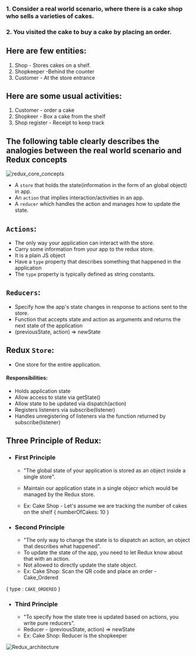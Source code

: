 ### 1. Consider a real world scenario, where there is a cake shop who sells a varieties of cakes.
### 2. You visited the cake to buy a cake by placing an order.

## Here are few entities:
1. Shop - Stores cakes on a shelf.
2. Shopkeeper -Behind the counter
3. Customer - At the store entrance

## Here are some usual activities:
1. Customer - order a cake
2. Shopkeer - Box a cake from the shelf 
3. Shop register - Receipt to keep track

## The following table clearly describes the analogies between the real world scenario and Redux concepts

![redux_core_concepts](https://github.com/ProPhycient5/Redux-toolkit-tutorial/assets/71059909/ad0e5cf4-05b3-4213-9d7f-d326284b323b)

- A `store` that holds the state(information in the form of an global object) in app.
- An `action` that implies interaction/activities in an app.
- A `reducer` which handles the action and manages how to update the state.

## `Actions`:
- The only way your application can interact with the store.
- Carry some information from your app to the redux store.
- It is a plain JS object
- Have a `type` property that describes something that happened in the application
- The `type` property is typically defined as string constants.

## `Reducers`:
- Specify how the app's state changes in response to actions sent to the store.
- Function that accepts state and action as arguments and returns the next state of the application
- (previousState, action) => newState

## Redux `Store`:

- One store for the entire application.

#### Responsibilities:
- Holds application state
- Allow access to state via getState()
- Allow state to be updated via dispatch(action)
- Registers listeners via subscribe(listener)
- Handles unregistering of listeners via the function returned by subscribe(listener) 

## Three Principle of Redux:
- ### First Principle
  - "The global state of your application is stored as an object inside a single store".
  - Maintain our application state in a single objecr which would be managed by the Redux store.

  - Ex:
Cake Shop -
Let's assume we are tracking the number of cakes on the shelf
{
numberOfCakes: 10
}

- ### Second Principle
  - "The only way to change the state is to dispatch an action, an object that describes what happened".
  - To update the state of the app, you need to let Redux know about that with an action.
  - Not allowed to directly update the state object.
  - Ex:
Cake Shop: Scan the QR code and place an order - Cake_Ordered

{
 type : `CAKE_ORDERED`
}

- ### Third Principle
  - "To specify how the state tree is updated based on actions, you write pure reducers".
  - Reducer - (previousState, action) => newState
  - Ex:
Cake Shop: Reducer is the shopkeeper


![Redux_architecture](https://github.com/ProPhycient5/Redux-toolkit-tutorial/assets/71059909/04778499-567e-403e-a3ab-c5974d32d650)

